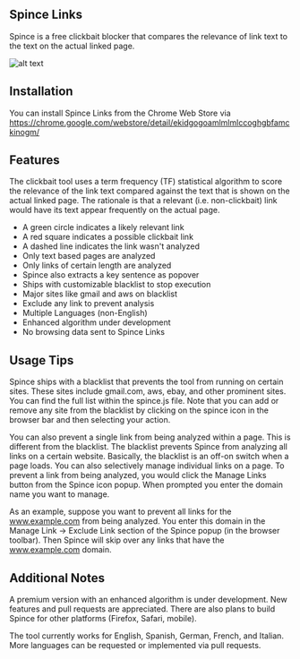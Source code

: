 ## Spince Links

Spince is a free clickbait blocker that compares the relevance of link text to the text on the actual linked page.

![alt text](http://links.spince.com/img/hackerDemo1.gif "Demo")

## Installation

You can install Spince Links from the Chrome Web Store via <https://chrome.google.com/webstore/detail/ekidgogoamlmlmlccoghgbfamckinogm/>

## Features

The clickbait tool uses a term frequency (TF) statistical algorithm to score the relevance of the link text compared against the text that is shown on the actual linked page. The rationale is that a relevant (i.e. non-clickbait) link would have its text appear frequently on the actual page.

<ul>
<li>A green circle indicates a likely relevant link</li>
<li>A red square indicates a possible clickbait link</li>
<li>A dashed line indicates the link wasn't analyzed</li>
<li>Only text based pages are analyzed</li>
<li>Only links of certain length are analyzed</li>
<li>Spince also extracts a key sentence as popover</li>
<li>Ships with customizable blacklist to stop execution</li>
<li>Major sites like gmail and aws on blacklist</li>
<li>Exclude any link to prevent analysis</li>
<li>Multiple Languages (non-English)</li>
<li>Enhanced algorithm under development</li>
<li>No browsing data sent to Spince Links</li>
</ul>

## Usage Tips

Spince ships with a blacklist that prevents the tool from running on certain sites. These sites include gmail.com, aws, ebay, and other prominent sites. You can find the full list within the spince.js file. Note that you can add or remove any site from the blacklist by clicking on the spince icon in the browser bar and then selecting your action.

You can also prevent a single link from being analyzed within a page. This is different from the blacklist. The blacklist prevents Spince from analyzing all links on a certain website. Basically, the blacklist is an off-on switch when a page loads. You can also selectively manage individual links on a page. To prevent a link from being analyzed, you would click the Manage Links button from the Spince icon popup. When prompted you enter the domain name you want to manage.

As an example, suppose you want to prevent all links for the www.example.com from being analyzed. You enter this domain in the Manage Link -> Exclude Link section of the Spince popup (in the browser toolbar). Then Spince will skip over any links that have the www.example.com domain.

## Additional Notes

A premium version with an enhanced algorithm is under development. New features and pull requests are appreciated. There are also plans to build Spince for other platforms (Firefox, Safari, mobile).

The tool currently works for English, Spanish, German, French, and Italian. More languages can be requested or implemented via pull requests.
